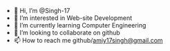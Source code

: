 - 👋 Hi, I’m @Singh-17
- 👀 I’m interested in Web-site Development
- 🌱 I’m currently learning Computer Engineering
- 💞️ I’m looking to collaborate on github
- 📫 How to reach me github/amiy17singh@gmail.com

<!---
Singh-17/Singh-17 is a ✨ special ✨ repository because its `README.md` (this file) appears on your GitHub profile.
You can click the Preview link to take a look at your changes.
--->
